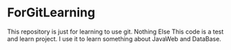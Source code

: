 # ForGitLearning
This repository is just for learning to use git. Nothing Else
This code is a test and learn project. I use it to learn something about JavaWeb and DataBase.
